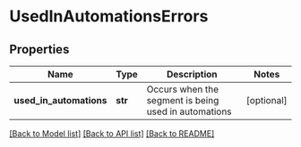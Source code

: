 # UsedInAutomationsErrors

## Properties
Name | Type | Description | Notes
------------ | ------------- | ------------- | -------------
**used_in_automations** | **str** | Occurs when the segment is being used in automations | [optional] 

[[Back to Model list]](../README.md#documentation-for-models) [[Back to API list]](../README.md#documentation-for-api-endpoints) [[Back to README]](../README.md)


